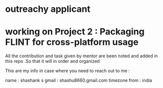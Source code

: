 # outreachy applicant

# working on Project 2 : Packaging FLINT for cross-platform usage

  All the contribution and task given by mentor are been noted and added in this repo .So that it will in order and organized 

  This are my info in case where you need to reach out to me :

  name : shashank s
  gmail : shashu8660.gmail.com
  timezone from : india 


